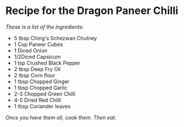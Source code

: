 # Recipe for the Dragon Paneer Chilli

_These is a list of the ingredients:_

* 5 tbsp Ching's Schezwan Chutney
* 1 Cup Paneer Cubes
* 1 Diced Onion
* 1/2Diced Capsicum
* 1 tsp Crushed Black Pepper
* 2 tbsp Deep Fry Oil
* 2 tbsp Corn flour
* 1 tbsp Chopped Ginger
* 1 tbsp Chopped Garlic
* 2-3 Chopped Green Chilli
* 4-5 Dried Red Chilli
* 1 tbsp Coriander leaves

_Once you have them all, cook them. Then eat._
